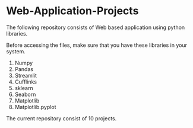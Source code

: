 # Web-Application-Projects

The following repository consists of Web based application using python libraries.

Before accessing the files, make sure that you have these libraries in your system.
1. Numpy
2. Pandas
3. Streamlit
4. Cufflinks
5. sklearn
6. Seaborn
7. Matplotlib
8. Matplotlib.pyplot

The current repository consist of 10 projects.
